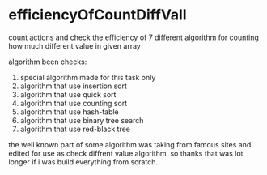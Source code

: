 # efficiencyOfCountDiffVall
count actions and check the efficiency of 7 different algorithm for counting how much different value in given array

 algorithm been checks:
 1. special algorithm made for this task only
 2. algorithm that use insertion sort
 3. algorithm that use quick sort
 4. algorithm that use counting sort
 5. algorithm that use hash-table
 6. algorithm that use binary tree search
 7. algorithm that use red-black tree
 
 the well known part of some algorithm was taking from famous sites and edited for use as check diffrent value algorithm, so thanks that was lot longer if i was build everything from scratch.
